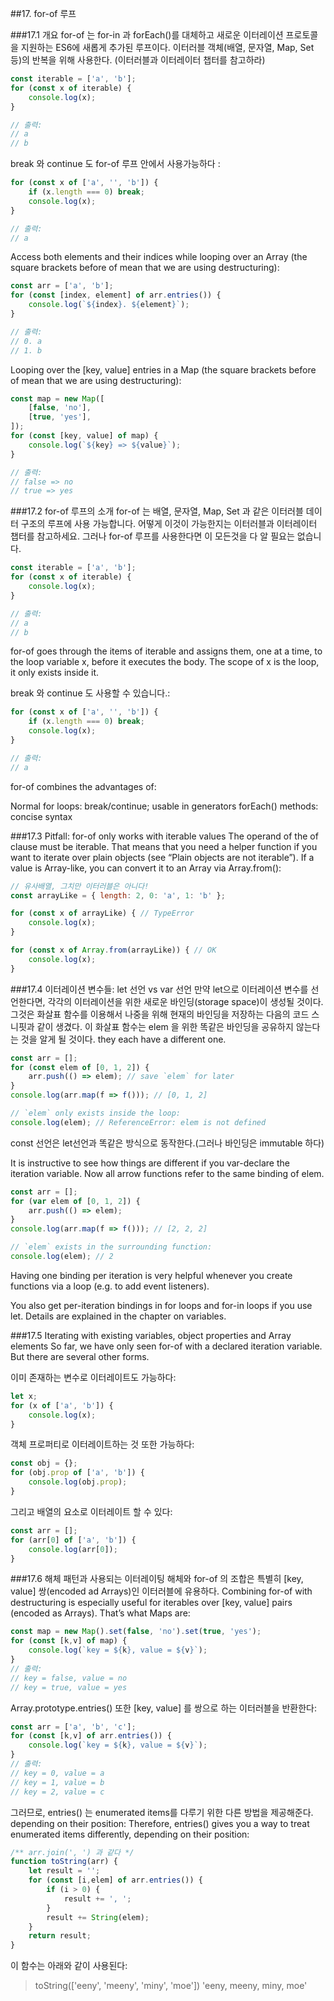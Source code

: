 ##17. for-of 루프

###17.1 개요
for-of 는 for-in 과 forEach()를 대체하고 새로운 이터레이션 프로토콜을 지원하는 ES6에 새롭게 추가된 루프이다. 
이터러블 객체(배열, 문자열, Map, Set 등)의 반복을 위해 사용한다. (이터러블과 이터레이터 챕터를 참고하라)
```javascript
const iterable = ['a', 'b'];
for (const x of iterable) {
    console.log(x);
}

// 출력:
// a
// b
```
break 와 continue 도 for-of 루프 안에서 사용가능하다 :
```javascript
for (const x of ['a', '', 'b']) {
    if (x.length === 0) break;
    console.log(x);
}

// 출력:
// a
```

Access both elements and their indices while looping over an Array (the square brackets before of mean that we are using destructuring):
```javascript
const arr = ['a', 'b'];
for (const [index, element] of arr.entries()) {
    console.log(`${index}. ${element}`);
}

// 출력:
// 0. a
// 1. b
```

Looping over the [key, value] entries in a Map (the square brackets before of mean that we are using destructuring):
```javascript
const map = new Map([
    [false, 'no'],
    [true, 'yes'],
]);
for (const [key, value] of map) {
    console.log(`${key} => ${value}`);
}

// 출력:
// false => no
// true => yes
```
###17.2 for-of 루프의 소개
for-of 는 배열, 문자열, Map, Set 과 같은 이터러블 데이터 구조의 루프에 사용 가능합니다. 어떻게 이것이 가능한지는 이터러블과 이터레이터 챕터를 참고하세요. 그러나 for-of 루프를 사용한다면 이 모든것을 다 알 필요는 없습니다.
```javascript
const iterable = ['a', 'b'];
for (const x of iterable) {
    console.log(x);
}

// 출력:
// a
// b
```
for-of goes through the items of iterable and assigns them, one at a time, to the loop variable x, before it executes the body. The scope of x is the loop, it only exists inside it.

break 와 continue 도 사용할 수 있습니다.:
```javascript
for (const x of ['a', '', 'b']) {
    if (x.length === 0) break;
    console.log(x);
}

// 출력:
// a
```

for-of combines the advantages of:

Normal for loops: break/continue; usable in generators
forEach() methods: concise syntax

###17.3 Pitfall: for-of only works with iterable values
The operand of the of clause must be iterable. That means that you need a helper function if you want to iterate over plain objects (see “Plain objects are not iterable”). If a value is Array-like, you can convert it to an Array via Array.from():

```javascript
// 유사배열, 그치만 이터러블은 아니다!
const arrayLike = { length: 2, 0: 'a', 1: 'b' };

for (const x of arrayLike) { // TypeError
    console.log(x);
}

for (const x of Array.from(arrayLike)) { // OK
    console.log(x);
}
```

###17.4 이터레이션 변수들: let 선언 vs var 선언
만약 let으로 이터레이션 변수를 선언한다면, 각각의 이터레이션을 위한 새로운 바인딩(storage space)이 생성될 것이다.
그것은 화살표 함수를 이용해서 나중을 위해 현재의 바인딩을 저장하는 다음의 코드 스니핏과 같이 생겼다. 이 화살표 함수는 elem 을 위한 똑같은 바인딩을 공유하지 않는다는 것을 알게 될 것이다. they each have a different one.
```javascript
const arr = [];
for (const elem of [0, 1, 2]) {
    arr.push(() => elem); // save `elem` for later
}
console.log(arr.map(f => f())); // [0, 1, 2]

// `elem` only exists inside the loop:
console.log(elem); // ReferenceError: elem is not defined
```

const 선언은 let선언과 똑같은 방식으로 동작한다.(그러나 바인딩은 immutable 하다)


It is instructive to see how things are different if you var-declare the iteration variable. Now all arrow functions refer to the same binding of elem.
```javascript
const arr = [];
for (var elem of [0, 1, 2]) {
    arr.push(() => elem);
}
console.log(arr.map(f => f())); // [2, 2, 2]

// `elem` exists in the surrounding function:
console.log(elem); // 2
```
Having one binding per iteration is very helpful whenever you create functions via a loop (e.g. to add event listeners).

You also get per-iteration bindings in for loops and for-in loops if you use let. Details are explained in the chapter on variables.

###17.5 Iterating with existing variables, object properties and Array elements
So far, we have only seen for-of with a declared iteration variable. But there are several other forms.

이미 존재하는 변수로 이터레이트도 가능하다:
```javascript
let x;
for (x of ['a', 'b']) {
    console.log(x);
}
```
객체 프로퍼티로 이터레이트하는 것 또한 가능하다:
```javascript
const obj = {};
for (obj.prop of ['a', 'b']) {
    console.log(obj.prop);
}
```
그리고 배열의 요소로 이터레이트 할 수 있다:
```javascript
const arr = [];
for (arr[0] of ['a', 'b']) {
    console.log(arr[0]);
}
```

###17.6 해체 패턴과 사용되는 이터레이팅
해체와 for-of 의 조합은 특별히 [key, value] 쌍(encoded ad Arrays)인 이터러블에 유용하다.
Combining for-of with destructuring is especially useful for iterables over [key, value] pairs (encoded as Arrays). That’s what Maps are:
```javascript
const map = new Map().set(false, 'no').set(true, 'yes');
for (const [k,v] of map) {
    console.log(`key = ${k}, value = ${v}`);
}
// 출력:
// key = false, value = no
// key = true, value = yes
```
Array.prototype.entries() 또한 [key, value] 를 쌍으로 하는 이터러블을 반환한다:
```javascript
const arr = ['a', 'b', 'c'];
for (const [k,v] of arr.entries()) {
    console.log(`key = ${k}, value = ${v}`);
}
// 출력:
// key = 0, value = a
// key = 1, value = b
// key = 2, value = c
```
그러므로, entries() 는 enumerated items를 다루기 위한 다른 방법을 제공해준다. depending on their position:
Therefore, entries() gives you a way to treat enumerated items differently, depending on their position:

```javascript
/** arr.join(', ') 과 같다 */
function toString(arr) {
    let result = '';
    for (const [i,elem] of arr.entries()) {
        if (i > 0) {
            result += ', ';
        }
        result += String(elem);
    }
    return result;
}
```
이 함수는 아래와 같이 사용된다:

> toString(['eeny', 'meeny', 'miny', 'moe'])
'eeny, meeny, miny, moe'
